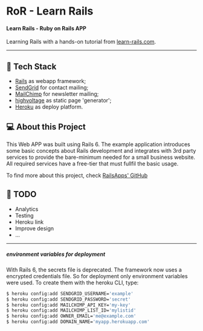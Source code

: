 # RoR - Learn Rails
#### Learn Rails - Ruby on Rails APP 

Learning Rails with a hands-on tutorial from [learn-rails.com](http://learn-rails.com/).

_____

## :rocket: Tech Stack

- [Rails](https://rubyonrails.org/) as webapp framework;
- [SendGrid](https://sendgrid.com/) for contact mailing;
- [MailChimp](https://mailchimp.com/) for newsletter mailing;
- [highvoltage](https://github.com/thoughtbot/high_voltage) as static page 'generator';
- [Heroku](https://www.heroku.com/) as deploy platform.


## 💻 About this Project

This Web APP was built using Rails 6. 
The example application introduces some basic concepts about Rails development and integrates with 3rd party services to provide the bare-minimum needed for a small business website. All required services have a free-tier that must fullfil the basic usage.

To find more about this project, check [RailsApps' GitHub](https://github.com/RailsApps/learn-rails)

## :wrench: TODO
- Analytics
- Testing
- Heroku link
- Improve design
- ...

_____



##### environment variables for deployment

With Rails 6, the secrets file is deprecated. The framework now uses a encrypted credentials file. So for deployment only environment variables were used. To create them with the heroku CLI, type:

```bash
$ heroku config:add SENDGRID_USERNAME='example'
$ heroku config:add SENDGRID_PASSWORD='secret'
$ heroku config:add MAILCHIMP_API_KEY='my-key'
$ heroku config:add MAILCHIMP_LIST_ID='mylistid'
$ heroku config:add OWNER_EMAIL='me@example.com'
$ heroku config:add DOMAIN_NAME='myapp.herokuapp.com'
``` 